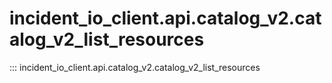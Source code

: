 # incident_io_client.api.catalog_v2.catalog_v2_list_resources

::: incident_io_client.api.catalog_v2.catalog_v2_list_resources

